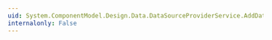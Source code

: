 ```yaml
---
uid: System.ComponentModel.Design.Data.DataSourceProviderService.AddDataSourceInstance(System.ComponentModel.Design.IDesignerHost,System.ComponentModel.Design.Data.DataSourceDescriptor)
internalonly: False
---
```


